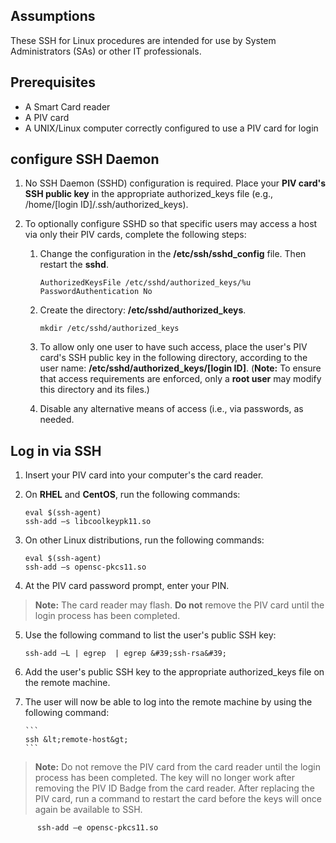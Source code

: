
## Assumptions

These SSH for Linux procedures are intended for use by System Administrators (SAs) or other IT professionals. 

## Prerequisites

  * A Smart Card reader
  * A PIV card
  * A UNIX/Linux computer correctly configured to use a PIV card for login

## configure SSH Daemon

  1. No SSH Daemon (SSHD) configuration is required. Place your **PIV card's SSH public key** in the appropriate authorized_keys file (e.g., /home/[login ID]/.ssh/authorized_keys).

  2. To optionally configure SSHD so that specific users may access a host via only their PIV cards, complete the following steps:

     1. Change the configuration in the **/etc/ssh/sshd_config** file. Then restart the **sshd**.

        ```
		AuthorizedKeysFile /etc/sshd/authorized_keys/%u
		PasswordAuthentication No
        ```

     2. Create the directory: **/etc/sshd/authorized_keys**.

        ```
		mkdir /etc/sshd/authorized_keys
        ```

     3. To allow only one user to have such access, place the user&#39;s PIV card's SSH public key in the following directory, according to the user name: **/etc/sshd/authorized_keys/[login ID]**. (**Note:** To ensure that access requirements are enforced, only a **root user** may modify this directory and its files.)  

     4. Disable any alternative means of access (i.e., via passwords, as needed.


## Log in via SSH

  1. Insert your PIV card into your computer's the card reader.
  2. On **RHEL** and **CentOS**, run the following commands:
  
        ```
		eval $(ssh-agent)
		ssh-add –s libcoolkeypk11.so
        ```

  3. On other Linux distributions, run the following commands:

        ```
		eval $(ssh-agent)
		ssh-add –s opensc-pkcs11.so
        ```

  4. At the PIV card password prompt, enter your PIN. 
  
  > **Note:**  The card reader may flash. **Do not** remove the PIV card until the login process has been completed.

  5. Use the following command to list the user&#39;s public SSH key:
  
        ```
		ssh-add –L | egrep  | egrep &#39;ssh-rsa&#39;
        ```

 6. Add the user's public SSH key to the appropriate authorized_keys file on the remote machine.
 7. The user will now be able to log into the remote machine by using the following command:
 
        ```
		ssh &lt;remote-host&gt;
        ```

  > **Note:**  Do not remove the PIV card from the card reader until the login process has been completed. The key will no longer work after removing the PIV ID Badge from the card reader. After replacing the PIV card, run a command to restart the card before the keys will once again be available to SSH. 
  
  ```
		ssh-add –e opensc-pkcs11.so
  ```
